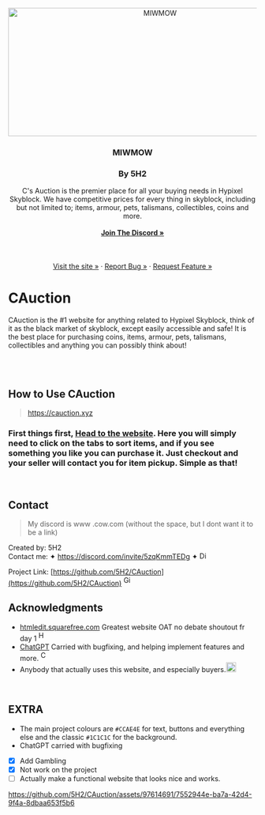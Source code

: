 
<div align="center">

</div>

<!-- PROJECT LOGO -->
<br />
<div align="center">
  <a href="https://github.com/5H2/CAuction">
    	<img src="https://i.ibb.co/KFtmQdP/37-BE76-BB-353-F-4709-A3-BE-4-BE210-CEA2-A3.png" alt="MIWMOW" height="260" width="600">
  </a>

<h3 align="center">MIWMOW</h3>
<h3 align="center">By 5H2</h3>

  <p align="center">
C's Auction is the premier place for all your buying needs in Hypixel Skyblock. We have competitive prices for every thing in skyblock, including but not limited to; items, armour, pets, talismans, collectibles, coins and more.
    <br />
    <br />
    <a href="https://discord.com/invite/5zqKmmTEDg"><strong>Join The Discord »</strong></a>
    <br />
    <br />
    <br />
    <br />
    <a href="https://cauction.xyz/">Visit the site »</a>
    ·
    <a href="https://github.com/5H2/CAuction/issues">Report Bug »</a>
    ·
    <a href="https://github.com/5H2/CAuction/issues">Request Feature »</a>
  </p>
</div>

# CAuction
CAuction is the #1 website for anything related to Hypixel Skyblock, think of it as the black market of skyblock, except easily accessible and safe! It is the best place for purchasing coins, items, armour, pets, talismans, collectibles and anything you can possibly think about!

<br />
<br />

## How to Use CAuction 
>  https://cauction.xyz

### First things first, [Head to the website](https://cauction.xyz). Here you will simply need to click on the tabs to sort items, and if you see something you like you can purchase it. Just checkout and your seller will contact you for item pickup. Simple as that!

<br />






## Contact
> My discord is www .cow.com (without the space, but I dont want it to be a link)


Created by: 5H2  
Contact me: ✦ https://discord.com/invite/5zqKmmTEDg ✦ <img src="https://assets-global.website-files.com/6257adef93867e50d84d30e2/636e0a6a49cf127bf92de1e2_icon_clyde_blurple_RGB.png" alt="Discord" height="15" width="17.5">
<br />

Project Link: [https://github.com/5H2/CAuction](https://github.com/5H2/CAuction) <img src="https://icones.pro/wp-content/uploads/2021/06/symbole-github-violet.png" alt="Github" height="20" width="17.5">

## Acknowledgments

* [htmledit.squarefree.com](https://htmledit.squarefree.com/) Greatest website OAT no debate shoutout fr day 1 <img src="https://upload.wikimedia.org/wikipedia/commons/thumb/3/38/HTML5_Badge.svg/800px-HTML5_Badge.svg.png" alt="HTML5" height="20" width="17.5">
* [ChatGPT](https://openai.com/chatgpt) Carried with bugfixing, and helping implement features and more. <img src="https://upload.wikimedia.org/wikipedia/commons/thumb/0/04/ChatGPT_logo.svg/1024px-ChatGPT_logo.svg.png" alt="ChatGPT" height="20" width="17.5">
* Anybody that actually uses this website, and especially buyers.<img src="https://cdn.discordapp.com/attachments/1132590546859339856/1139379354607030292/favicon.png" alt="CAuction" height="20" width="20">
<br />

## EXTRA
+ The main project colours are `#CCAE4E` for text, buttons and everything else and the classic `#1C1C1C` for the background.
+ ChatGPT carried with bugfixing


- [x] Add Gambling
- [X] Not work on the project
- [ ] Actually make a functional website that looks nice and works.

https://github.com/5H2/CAuction/assets/97614691/7552944e-ba7a-42d4-9f4a-8dbaa653f5b6

